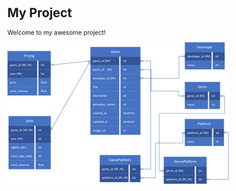 # My Project

Welcome to my awesome project!

![Project Logo](https://github.com/IshkhanTerzian/APIVista/blob/master/APIVistoTables.jpg)
